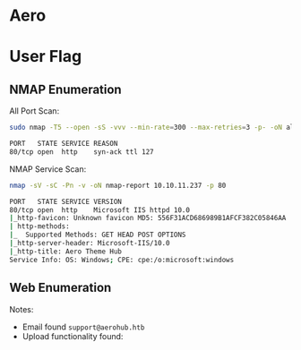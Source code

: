 # Aero

# User Flag

## NMAP Enumeration

All Port Scan:

```bash
sudo nmap -T5 --open -sS -vvv --min-rate=300 --max-retries=3 -p- -oN all-ports-nmap-report 10.10.11.237

PORT   STATE SERVICE REASON
80/tcp open  http    syn-ack ttl 127
```

NMAP Service Scan:

```bash
nmap -sV -sC -Pn -v -oN nmap-report 10.10.11.237 -p 80

PORT   STATE SERVICE VERSION
80/tcp open  http    Microsoft IIS httpd 10.0
|_http-favicon: Unknown favicon MD5: 556F31ACD686989B1AFCF382C05846AA
| http-methods: 
|_  Supported Methods: GET HEAD POST OPTIONS
|_http-server-header: Microsoft-IIS/10.0
|_http-title: Aero Theme Hub
Service Info: OS: Windows; CPE: cpe:/o:microsoft:windows
```

## Web Enumeration

Notes:

* Email found `support@aerohub.htb`
* Upload functionality found:


